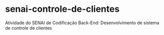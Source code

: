 # senai-controle-de-clientes
Atividade do SENAI de Codificação Back-End: Desenvolvimento de sistema de controle de clientes
